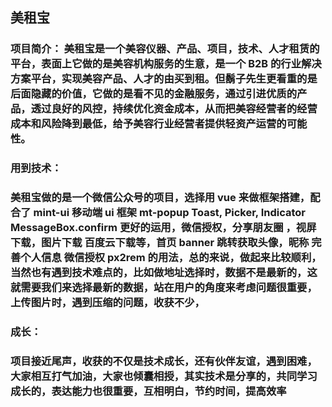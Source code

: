 ## 美租宝

### 项目简介： 美租宝是一个美容仪器、产品、项目，技术、人才租赁的平台，表面上它做的是美容机构服务的生意，是一个 B2B 的行业解决方案平台，实现美容产品、人才的由买到租。但鬍子先生更看重的是后面隐藏的价值，它做的是看不见的金融服务，通过引进优质的产品，透过良好的风控，持续优化资金成本，从而把美容经营者的经营成本和风险降到最低，给予美容行业经营者提供轻资产运营的可能性。

### 用到技术：

### 美租宝做的是一个微信公众号的项目，选择用 vue 来做框架搭建，配合了 mint-ui 移动端 ui 框架 mt-popup Toast, Picker, Indicator MessageBox.confirm 更好的运用，微信授权，分享朋友圈 ，视屏下载，图片下载 百度云下载等，首页 banner 跳转获取头像，昵称 完善个人信息 微信授权 px2rem 的用法，总的来说，做起来比较顺利，当然也有遇到技术难点的，比如做地址选择时，数据不是最新的，这就需要我们来选择最新的数据，站在用户的角度来考虑问题很重要，上传图片时，遇到压缩的问题，收获不少，

### 成长：

### 项目接近尾声，收获的不仅是技术成长，还有伙伴友谊，遇到困难，大家相互打气加油，大家也倾囊相授，其实技术是分享的，共同学习成长的，表达能力也很重要，互相明白，节约时间，提高效率

<!-- # my_vue

> A Vue.js project

## Build Setup

``` bash
# install dependencies
npm install

# serve with hot reload at localhost:8080
npm run dev

# build for production with minification
npm run build

# build for production and view the bundle analyzer report
npm run build --report

# run unit tests
npm run unit

# run e2e tests
npm run e2e

# run all tests
npm test
```

For a detailed explanation on how things work, check out the [guide](http://vuejs-templates.github.io/webpack/) and [docs for vue-loader](http://vuejs.github.io/vue-loader).







张天翼的遗产:


  --电子签名实现方式
    -- 从父组件传入imageUrl
    -- 初始化一个img标签,放入url,添加跨域属性
    -- 计算宽为屏幕宽度,自适应高度
    -- 放入canvas
    -- canvas绑定touch事件绘图函数
    -- 上传签名 canvas.toDateUrl 传给服务器
    -- 重写签名 canvas重新绘制img

  --下单分5种
     --  仪器 details
     --  技师 essence
     --  配套产品 matching
     --  视频 train
     --  项目 cooperation

  下单特殊处理规则:
    --需要签名的:
            仪器、技师、项目
    --有租赁日期的:
            仪器 技师
    --需要选择地址的:
            仪器 技师 产品

  totalPrice计算公式
    -- 仪器: 租赁月份 * 首租价格 + 押金
    -- 技师: 租赁天数 >= 5 ? 租赁天数 * 日薪 : 租赁天数 * 日薪 * 0.8
    -- 产品: 数量 * 单价
    -- 视频: 积分 或 单价
    -- 项目: 诚意金





 -->
